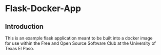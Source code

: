 # Flask-Docker-App

## Introduction

This is an example flask application meant to be built into a docker image for use within the Free and Open Source Software Club at the University of Texas El Paso.
